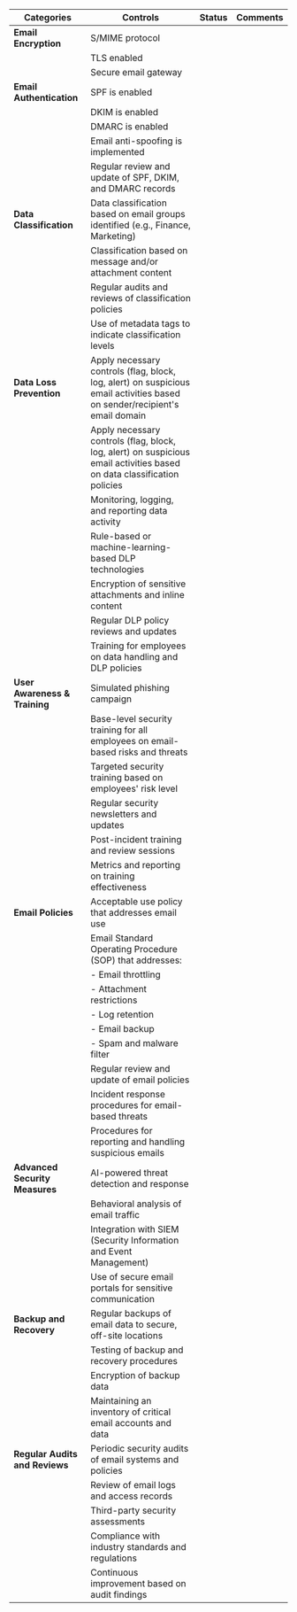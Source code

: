 
| **Categories**                 | **Controls**                                                                                                                                                                 | **Status** | **Comments**                                                                                      |
|--------------------------------|-----------------------------------------------------------------------------------------------------------------------------------------------------------------------------|------------|---------------------------------------------------------------------------------------------------|
| **Email Encryption**           | S/MIME protocol                                                                                                                                                             |            |                                                                                                   |
|                                | TLS enabled                                                                                                                                                                 |            |                                                                                                   |
|                                | Secure email gateway                                                                                                                                                        |            |                                                                                                   |
| **Email Authentication**       | SPF is enabled                                                                                                                                                              |            |                                                                                                   |
|                                | DKIM is enabled                                                                                                                                                             |            |                                                                                                   |
|                                | DMARC is enabled                                                                                                                                                            |            |                                                                                                   |
|                                | Email anti-spoofing is implemented                                                                                                                                           |            |                                                                                                   |
|                                | Regular review and update of SPF, DKIM, and DMARC records                                                                                                                   |            |                                                                                                   |
| **Data Classification**        | Data classification based on email groups identified (e.g., Finance, Marketing)                                                                                            |            |                                                                                                   |
|                                | Classification based on message and/or attachment content                                                                                                                   |            |                                                                                                   |
|                                | Regular audits and reviews of classification policies                                                                                                                       |            |                                                                                                   |
|                                | Use of metadata tags to indicate classification levels                                                                                                                      |            |                                                                                                   |
| **Data Loss Prevention**       | Apply necessary controls (flag, block, log, alert) on suspicious email activities based on sender/recipient's email domain                                                 |            |                                                                                                   |
|                                | Apply necessary controls (flag, block, log, alert) on suspicious email activities based on data classification policies                                                     |            |                                                                                                   |
|                                | Monitoring, logging, and reporting data activity                                                                                                                            |            |                                                                                                   |
|                                | Rule-based or machine-learning-based DLP technologies                                                                                                                       |            |                                                                                                   |
|                                | Encryption of sensitive attachments and inline content                                                                                                                      |            |                                                                                                   |
|                                | Regular DLP policy reviews and updates                                                                                                                                      |            |                                                                                                   |
|                                | Training for employees on data handling and DLP policies                                                                                                                    |            |                                                                                                   |
| **User Awareness & Training**  | Simulated phishing campaign                                                                                                                                                 |            |                                                                                                   |
|                                | Base-level security training for all employees on email-based risks and threats                                                                                             |            |                                                                                                   |
|                                | Targeted security training based on employees' risk level                                                                                                                   |            |                                                                                                   |
|                                | Regular security newsletters and updates                                                                                                                                    |            |                                                                                                   |
|                                | Post-incident training and review sessions                                                                                                                                  |            |                                                                                                   |
|                                | Metrics and reporting on training effectiveness                                                                                                                             |            |                                                                                                   |
| **Email Policies**             | Acceptable use policy that addresses email use                                                                                                                              |            |                                                                                                   |
|                                | Email Standard Operating Procedure (SOP) that addresses:                                                                                                                    |            |                                                                                                   |
|                                | - Email throttling                                                                                                                                                          |            |                                                                                                   |
|                                | - Attachment restrictions                                                                                                                                                   |            |                                                                                                   |
|                                | - Log retention                                                                                                                                                             |            |                                                                                                   |
|                                | - Email backup                                                                                                                                                              |            |                                                                                                   |
|                                | - Spam and malware filter                                                                                                                                                   |            |                                                                                                   |
|                                | Regular review and update of email policies                                                                                                                                 |            |                                                                                                   |
|                                | Incident response procedures for email-based threats                                                                                                                        |            |                                                                                                   |
|                                | Procedures for reporting and handling suspicious emails                                                                                                                     |            |                                                                                                   |
| **Advanced Security Measures** | AI-powered threat detection and response                                                                                                                                   |            |                                                                                                   |
|                                | Behavioral analysis of email traffic                                                                                                                                        |            |                                                                                                   |
|                                | Integration with SIEM (Security Information and Event Management)                                                                                                           |            |                                                                                                   |
|                                | Use of secure email portals for sensitive communication                                                                                                                     |            |                                                                                                   |
| **Backup and Recovery**        | Regular backups of email data to secure, off-site locations                                                                                                                |            |                                                                                                   |
|                                | Testing of backup and recovery procedures                                                                                                                                   |            |                                                                                                   |
|                                | Encryption of backup data                                                                                                                                                   |            |                                                                                                   |
|                                | Maintaining an inventory of critical email accounts and data                                                                                                                |            |                                                                                                   |
| **Regular Audits and Reviews** | Periodic security audits of email systems and policies                                                                                                                      |            |                                                                                                   |
|                                | Review of email logs and access records                                                                                                                                     |            |                                                                                                   |
|                                | Third-party security assessments                                                                                                                                           |            |                                                                                                   |
|                                | Compliance with industry standards and regulations                                                                                                                          |            |                                                                                                   |
|                                | Continuous improvement based on audit findings                                                                                                                              |            |                                                                                                   |







